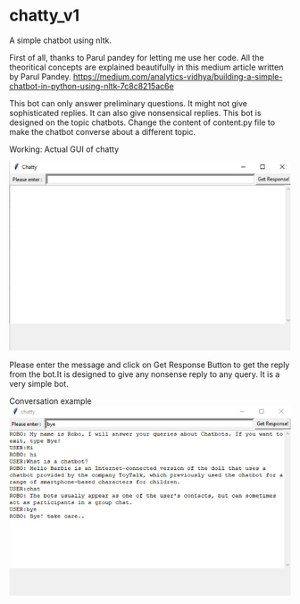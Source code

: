 # chatty_v1
A simple chatbot using nltk.

First of all, thanks to Parul pandey for letting me use her code.
All the theoritical concepts are explained beautifully in this medium article written by Parul Pandey.
https://medium.com/analytics-vidhya/building-a-simple-chatbot-in-python-using-nltk-7c8c8215ac6e

This bot can only answer preliminary questions. It might not give sophisticated replies. It can also give nonsensical replies.
This bot is designed on the topic chatbots. Change the content of content.py file to make the chatbot converse about a different topic.

Working:
Actual GUI of chatty

![What is this](chatty.jpg)

Please enter the message and click on Get Response Button to get the reply from the bot.It is designed to give any nonsense reply to any query. It is a very simple bot.

Conversation example
![What is this](chatty1.jpg)


